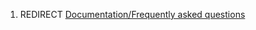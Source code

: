 1.  REDIRECT [Documentation/Frequently asked
    questions](Documentation/Frequently_asked_questions "wikilink")
